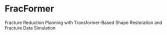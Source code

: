 # FracFormer
Fracture Reduction Planning with Transformer-Based Shape Restoration and Fracture Data Simulation
